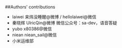 <!-- toc -->

##Authors' contributions                                                                                                                                                                     

* laiwei 来炜没睡醒@微博 / hellolaiwei@微信
* 秦晓辉 UlricQin@微博 微信公众号：sa-dev，语音答疑
* yubo x80386@微信
* niean niean_sail@微信
* 小米运维部